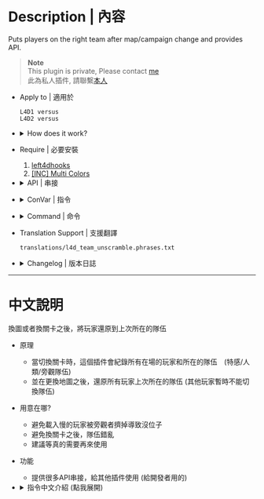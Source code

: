 # Description | 內容
Puts players on the right team after map/campaign change and provides API.

> __Note__ <br/>
This plugin is private, Please contact [me](/#私人插件列表-private-plugins-list)<br/>
此為私人插件, 請聯繫[本人](/#私人插件列表-private-plugins-list)

* Apply to | 適用於
	```
	L4D1 versus
	L4D2 versus
	```

* <details><summary>How does it work?</summary>

	* Save and record all survivors and all infected when map change or round end
	* Puts players on the right team after map/campaign change
	* Provides dev API.
</details>

* Require | 必要安裝
	1. [left4dhooks](https://forums.alliedmods.net/showthread.php?t=321696)
	2. [[INC] Multi Colors](https://github.com/fbef0102/L4D1_2-Plugins/releases/tag/Multi-Colors)

* <details><summary>API | 串接</summary>

	* [l4d_team_unscramble.inc](scripting\include\l4d_team_unscramble.inc)
		```php
		library name: l4d_team_unscramble
		```
</details>

* <details><summary>ConVar | 指令</summary>

	* cfg/sourcemod/l4d_team_unscramble.cfg
		```php
		// 0=Off, 1=Enables unscramble feature (Puts players on the right team after map/campaign change).
		l4d_team_unscramble_allow_unscramble "1"

		// Maximum attempts to try to move player to the team he were.
		l4d_team_unscramble_attempts "3"

		// 0=Off, 1=Prints a notification to chat when unscramble is completed (lets spectators know when they can join a team).
		l4d_team_unscramble_notify "1"

		// 0=Off, 1=Prevents calling votes until unscramble completes.
		l4d_team_unscramble_novotes "1"

		// Unscramble max processing time after map changed. When the time expires the teams changes will be unlocked.
		l4d_team_unscramble_time "45"

		// If 1, disable unscramble feature after final map change
		l4d_team_unscramble_final_map_disable "0"

		// If 1, disable unscramble feature if map change in game (Vote change, adm change, etc)
		l4d_team_unscramble_change_map_disable "0"
		```
</details>

* <details><summary>Command | 命令</summary>

	* **Force to store players team data. (Adm required: ADMFLAG_ROOT)**
		```php
		sm_keepteams
		```

	* **Force to puts players on the right team. (Adm required: ADMFLAG_ROOT)**
		```php
		sm_unscramble_start
		```

	* **Aborts unscramble process. (Adm required: ADMFLAG_ROOT)**
		```php
		sm_unscramble_abort
		```
</details>

* Translation Support | 支援翻譯
	```
	translations/l4d_team_unscramble.phrases.txt
	```

* <details><summary>Changelog | 版本日誌</summary>

	* v1.3h (2024-12-14)
		* Fix team change if server is using mixmap plugin

	* v1.2h (2024-1-20)
		* Don't save team after final map change
		* Don't save team when map change in game
		* Update Cvars

	* v1.1h (2023-2-13)
		* Support Idle player, switch idle players to survivor team next time

	* v1.0h (2023-2-10)
		* Remake code, convert code to latest syntax
		* Fix warnings when compiling on SourceMod 1.11.
		* Individual plugin
		* Delete a convar

	* v1.0
	    * [Original Plugin by raziEiL](https://forums.alliedmods.net/showthread.php?t=327711)
</details>

- - - -
# 中文說明
換圖或者換關卡之後，將玩家還原到上次所在的隊伍

* 原理
	* 當切換關卡時，這個插件會紀錄所有在場的玩家和所在的隊伍　(特感/人類/旁觀隊伍)
	* 並在更換地圖之後，還原所有玩家上次所在的隊伍 (其他玩家暫時不能切換隊伍)

* 用意在哪?
	* 避免載入慢的玩家被旁觀者擠掉導致沒位子
	* 避免換關卡之後，隊伍錯亂
	* 建議等真的需要再來使用

* 功能
	* 提供很多API串接，給其他插件使用 (給開發者用的)

* <details><summary>指令中文介紹 (點我展開)</summary>

	* cfg/sourcemod/l4d_team_unscramble.cfg
		```php
		// 0=關閉插件, 1=啟動插件 (切換地圖之後，嘗試將玩家放入正確的隊伍).
		l4d_team_unscramble_allow_unscramble "1"

		// 嘗試將玩家放入正確的隊伍的嘗試次數 (超過便放棄)
		l4d_team_unscramble_attempts "3"

		// 為1時，當所有玩家都放入正確的隊伍之後，提示已完成 (讓其他玩家知道可以切換隊伍了).
		l4d_team_unscramble_notify "1"

		// 為1時，當所有玩家都放入正確的隊伍之前，不能發起官方投票
		l4d_team_unscramble_novotes "1"

		// 切換地圖之後45秒內嘗試將玩家放入正確的隊伍，如果時間到則自動放棄嘗試
		l4d_team_unscramble_time "45"

		// 為1時，最後一關破完並換圖時，關閉此插件的效果 (不紀錄玩家和所在的隊伍)
		l4d_team_unscramble_final_map_disable "0"

		// 為1時，中途切換地圖時，關閉此插件的效果 (不紀錄玩家和所在的隊伍)
		// 譬如中途投票換圖、管理員換圖等等
		l4d_team_unscramble_change_map_disable "0"
		```
</details>
